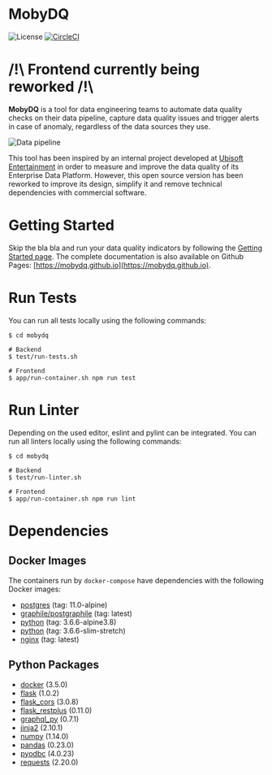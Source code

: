 # MobyDQ
![License](https://img.shields.io/github/license/mobydq/mobydq.svg "Apache-2.0")
[![CircleCI](https://circleci.com/gh/mobydq/mobydq/tree/master.svg?style=shield)][CircleCI]

[CircleCI]: https://circleci.com/gh/mobydq/mobydq/tree/master (CircleCI)

# /!\ Frontend currently being reworked /!\

**MobyDQ** is a tool for data engineering teams to automate data quality checks on their data pipeline, capture data quality issues and trigger alerts in case of anomaly, regardless of the data sources they use.

![Data pipeline](https://mobydq.github.io/img/data_pipeline.png)

This tool has been inspired by an internal project developed at <a href="https://www.ubisoft.com">Ubisoft Entertainment</a> in order to measure and improve the data quality of its Enterprise Data Platform. However, this open source version has been reworked to improve its design, simplify it and remove technical dependencies with commercial software.


# Getting Started
Skip the bla bla and run your data quality indicators by following the [Getting Started page](https://mobydq.github.io/pages/gettingstarted/). The complete documentation is also available on Github Pages: [https://mobydq.github.io](https://mobydq.github.io).


# Run Tests
You can run all tests locally using the following commands:
```shell
$ cd mobydq

# Backend
$ test/run-tests.sh

# Frontend
$ app/run-container.sh npm run test
```

# Run Linter
Depending on the used editor, eslint and pylint can be integrated.
You can run all linters locally using the following commands:
```shell
$ cd mobydq

# Backend
$ test/run-linter.sh

# Frontend
$ app/run-container.sh npm run lint
```


# Dependencies
## Docker Images
The containers run by `docker-compose` have dependencies with the following Docker images:
* [postgres](https://hub.docker.com/_/postgres/) (tag: 11.0-alpine)
* [graphile/postgraphile](https://hub.docker.com/r/graphile/postgraphile/) (tag: latest)
* [python](https://hub.docker.com/_/python/) (tag: 3.6.6-alpine3.8)
* [python](https://hub.docker.com/_/python/) (tag: 3.6.6-slim-stretch)
* [nginx](https://hub.docker.com/_/nginx/) (tag: latest)


## Python Packages
* [docker](https://docker-py.readthedocs.io) (3.5.0)
* [flask](http://flask.pocoo.org) (1.0.2)
* [flask_cors](https://flask-cors.readthedocs.io) (3.0.8)
* [flask_restplus](https://flask-restplus.readthedocs.io) (0.11.0)
* [graphql_py](https://pypi.org/project/graphql-py) (0.7.1)
* [jinja2](http://jinja.pocoo.org) (2.10.1)
* [numpy](http://www.numpy.org) (1.14.0)
* [pandas](https://pandas.pydata.org) (0.23.0)
* [pyodbc](https://github.com/mkleehammer/pyodbc) (4.0.23)
* [requests](http://docs.python-requests.org) (2.20.0)
